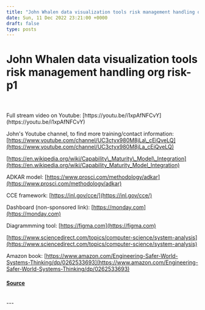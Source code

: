 ```yaml
---
title: "John Whalen data visualization tools risk management handling org risk-p1"
date: Sun, 11 Dec 2022 23:21:00 +0000
draft: false
type: posts
---
```

# John Whalen data visualization tools risk management handling org risk-p1

<br/>

<br/>
Full stream video on Youtube: [https://youtu.be/i1xpAfNFCvY](https://youtu.be/i1xpAfNFCvY)

John's Youtube channel, to find more training/contact information: [https://www.youtube.com/channel/UC3ctyx980M8jLa\_cEiQveLQ](https://www.youtube.com/channel/UC3ctyx980M8jLa_cEiQveLQ)

[https://en.wikipedia.org/wiki/Capability\_Maturity\_Model\_Integration](https://en.wikipedia.org/wiki/Capability_Maturity_Model_Integration)

ADKAR model: [https://www.prosci.com/methodology/adkar](https://www.prosci.com/methodology/adkar)

CCE framework: [https://inl.gov/cce/](https://inl.gov/cce/)

Dashboard (non-sponsored link): [https://monday.com](https://monday.com)

Diagrammming tool: [https://figma.com](https://figma.com)

[https://www.sciencedirect.com/topics/computer-science/system-analysis](https://www.sciencedirect.com/topics/computer-science/system-analysis)

Amazon book: [https://www.amazon.com/Engineering-Safer-World-Systems-Thinking/dp/0262533693](https://www.amazon.com/Engineering-Safer-World-Systems-Thinking/dp/0262533693)

#### [Source](http://brakeingsecurity.com/john-whalen-data-visualization-tools-risk-management-handling-org-risk-p1)

<br/>
---
